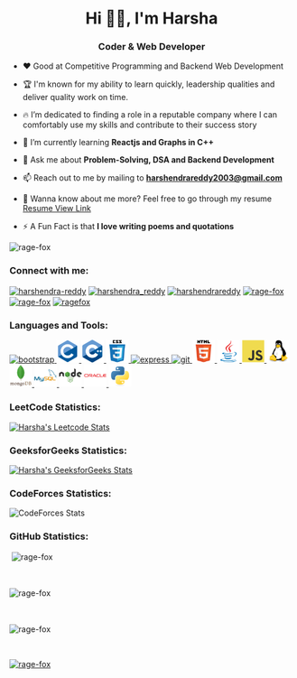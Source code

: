<h1 align="center">Hi 👋🏻, I'm Harsha</h1>
<h3 align="center">Coder & Web Developer</h3>

- ❤ Good at Competitive Programming and Backend Web Development

- 🏆 I'm known for my ability to learn quickly, leadership qualities and deliver quality work on time.

- 🔥 I’m dedicated to finding a role in a reputable company where I can comfortably use my skills and contribute to their success story

- 🌱 I’m currently learning **Reactjs and Graphs in C++**

- 💬 Ask me about **Problem-Solving, DSA and Backend Development**

- 📫 Reach out to me by mailing to **harshendrareddy2003@gmail.com**

- 📄 Wanna know about me more? Feel free to go through my resume [Resume View Link](https://drive.google.com/file/d/1MbPihrVo7HZf_q_xFXz7KDG8LLdsFizD/view?usp=sharing)

- ⚡ A Fun Fact is that **I love writing poems and quotations**

<p align="left"> <img src="https://komarev.com/ghpvc/?username=rage-fox&label=Profile%20views&color=0e75b6&style=flat" alt="rage-fox" /> </p>

<h3 align="left">Connect with me:</h3>
<p align="left">
<a href="https://linkedin.com/in/harshendra-reddy" target="blank"><img align="center" src="https://raw.githubusercontent.com/rahuldkjain/github-profile-readme-generator/master/src/images/icons/Social/linked-in-alt.svg" alt="harshendra-reddy" height="30" width="40" /></a>
<a href="https://instagram.com/harshendra_reddy" target="blank"><img align="center" src="https://raw.githubusercontent.com/rahuldkjain/github-profile-readme-generator/master/src/images/icons/Social/instagram.svg" alt="harshendra_reddy" height="30" width="40" /></a>
<a href="https://www.hackerrank.com/harshendrareddy" target="blank"><img align="center" src="https://raw.githubusercontent.com/rahuldkjain/github-profile-readme-generator/master/src/images/icons/Social/hackerrank.svg" alt="harshendrareddy" height="30" width="40" /></a>
<a href="https://codeforces.com/profile/rage-fox" target="blank"><img align="center" src="https://raw.githubusercontent.com/rahuldkjain/github-profile-readme-generator/master/src/images/icons/Social/codeforces.svg" alt="rage-fox" height="30" width="40" /></a>
<a href="https://www.leetcode.com/rage-fox" target="blank"><img align="center" src="https://raw.githubusercontent.com/rahuldkjain/github-profile-readme-generator/master/src/images/icons/Social/leet-code.svg" alt="rage-fox" height="30" width="40" /></a>
<a href="https://auth.geeksforgeeks.org/user/ragefox" target="blank"><img align="center" src="https://raw.githubusercontent.com/rahuldkjain/github-profile-readme-generator/master/src/images/icons/Social/geeks-for-geeks.svg" alt="ragefox" height="30" width="40" /></a>
</p>

<h3 align="left">Languages and Tools:</h3>
<p align="left"> <a href="https://getbootstrap.com" target="_blank" rel="noreferrer"> <img src="https://upload.wikimedia.org/wikipedia/commons/thumb/b/b2/Bootstrap_logo.svg/768px-Bootstrap_logo.svg.png" alt="bootstrap" width="40" height="40"/> </a> <a href="https://www.cprogramming.com/" target="_blank" rel="noreferrer"> <img src="https://raw.githubusercontent.com/devicons/devicon/master/icons/c/c-original.svg" alt="c" width="40" height="40"/> </a> <a href="https://www.w3schools.com/cpp/" target="_blank" rel="noreferrer"> <img src="https://raw.githubusercontent.com/devicons/devicon/master/icons/cplusplus/cplusplus-original.svg" alt="cplusplus" width="40" height="40"/> </a> <a href="https://www.w3schools.com/css/" target="_blank" rel="noreferrer"> <img src="https://raw.githubusercontent.com/devicons/devicon/master/icons/css3/css3-original-wordmark.svg" alt="css3" width="40" height="40"/> </a> <a href="https://expressjs.com" target="_blank" rel="noreferrer"> <img src="https://files.oaiusercontent.com/file-eQxfrZI8suNdr5FPVDcRfTKG?se=2123-10-25T08%3A27%3A25Z&sp=r&sv=2021-08-06&sr=b&rscc=max-age%3D31536000%2C%20immutable&rscd=attachment%3B%20filename%3D17c86623-dfcc-4c0c-84b9-dddbca7b6466.png&sig=jEpIYkG0JA/j9d8LUmrJu%2BDUPxvEVaAMnHvb8AIidiQ%3D" alt="express" width="40" height="40"/> </a> <a href="https://git-scm.com/" target="_blank" rel="noreferrer"> <img src="https://www.vectorlogo.zone/logos/git-scm/git-scm-icon.svg" alt="git" width="40" height="40"/> </a> <a href="https://www.w3.org/html/" target="_blank" rel="noreferrer"> <img src="https://raw.githubusercontent.com/devicons/devicon/master/icons/html5/html5-original-wordmark.svg" alt="html5" width="40" height="40"/> </a> <a href="https://www.java.com" target="_blank" rel="noreferrer"> <img src="https://raw.githubusercontent.com/devicons/devicon/master/icons/java/java-original.svg" alt="java" width="40" height="40"/> </a> <a href="https://developer.mozilla.org/en-US/docs/Web/JavaScript" target="_blank" rel="noreferrer"> <img src="https://raw.githubusercontent.com/devicons/devicon/master/icons/javascript/javascript-original.svg" alt="javascript" width="40" height="40"/> </a> <a href="https://www.linux.org/" target="_blank" rel="noreferrer"> <img src="https://raw.githubusercontent.com/devicons/devicon/master/icons/linux/linux-original.svg" alt="linux" width="40" height="40"/> </a> <a href="https://www.mongodb.com/" target="_blank" rel="noreferrer"> <img src="https://raw.githubusercontent.com/devicons/devicon/master/icons/mongodb/mongodb-original-wordmark.svg" alt="mongodb" width="40" height="40"/> </a> <a href="https://www.mysql.com/" target="_blank" rel="noreferrer"> <img src="https://raw.githubusercontent.com/devicons/devicon/master/icons/mysql/mysql-original-wordmark.svg" alt="mysql" width="40" height="40"/> </a> <a href="https://nodejs.org" target="_blank" rel="noreferrer"> <img src="https://raw.githubusercontent.com/devicons/devicon/master/icons/nodejs/nodejs-original-wordmark.svg" alt="nodejs" width="40" height="40"/> </a> <a href="https://www.oracle.com/" target="_blank" rel="noreferrer"> <img src="https://raw.githubusercontent.com/devicons/devicon/master/icons/oracle/oracle-original.svg" alt="oracle" width="40" height="40"/> </a> <a href="https://www.python.org" target="_blank" rel="noreferrer"> <img src="https://raw.githubusercontent.com/devicons/devicon/master/icons/python/python-original.svg" alt="python" width="40" height="40"/> </a> </p>

<h3 align="left">LeetCode Statistics:</h3>

[![Harsha's Leetcode Stats](https://leetcard.jacoblin.cool/Rage-Fox?ext=contest)](https://leetcode.com/Rage-Fox/)

<h3 align="left">GeeksforGeeks Statistics:</h3>

[![Harsha's GeeksforGeeks Stats](https://geeks-for-geeks-stats-api.vercel.app/?userName=ragefox)](https://auth.geeksforgeeks.org/user/ragefox)

<h3 align="left">CodeForces Statistics:</h3>

![CodeForces Stats](https://codeforces-readme-stats.vercel.app/api/card?username=Rage-Fox)

<h3 align="left">GitHub Statistics:</h3>
<p>&nbsp;<img align="center" src="https://github-readme-stats.vercel.app/api?username=rage-fox&show_icons=true&locale=en" alt="rage-fox" /></p>
<br>
<p><img align="center" src="https://github-readme-streak-stats.herokuapp.com/?user=rage-fox&" alt="rage-fox" /></p>
<br>
<p><img align="center" src="https://github-readme-stats.vercel.app/api/top-langs?username=rage-fox&show_icons=true&locale=en&layout=compact" alt="rage-fox" /></p>
<br>
<p align="left"> <a href="https://github.com/ryo-ma/github-profile-trophy"><img src="https://github-profile-trophy.vercel.app/?username=rage-fox" alt="rage-fox" /></a> </p>

